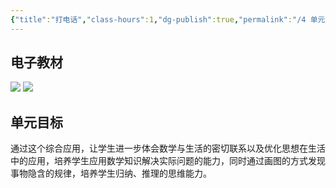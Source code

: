```yaml
---
{"title":"打电话","class-hours":1,"dg-publish":true,"permalink":"/4 单元教学/5B 五下/6-1 打电话/","dgPassFrontmatter":true,"noteIcon":""}
---
```



## 电子教材

<p class="grid-4">
	<img loading="lazy" decoding="async" src="https://book.pep.com.cn/1221001502141/files/mobile/108.jpg">
	<img loading="lazy" decoding="async" src="https://book.pep.com.cn/1221001502141/files/mobile/109.jpg">
</p>

## 单元目标

通过这个综合应用，让学生进一步体会数学与生活的密切联系以及优化思想在生活中的应用，培养学生应用数学知识解决实际问题的能力，同时通过画图的方式发现事物隐含的规律，培养学生归纳、推理的思维能力。
